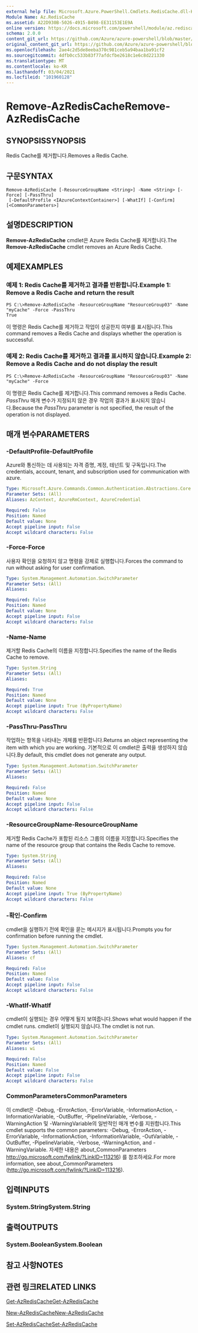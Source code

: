 ```yaml
---
external help file: Microsoft.Azure.PowerShell.Cmdlets.RedisCache.dll-Help.xml
Module Name: Az.RedisCache
ms.assetid: A22D930B-5026-4915-B498-EE31153E1E9A
online version: https://docs.microsoft.com/powershell/module/az.rediscache/remove-azrediscache
schema: 2.0.0
content_git_url: https://github.com/Azure/azure-powershell/blob/master/src/RedisCache/RedisCache/help/Remove-AzRedisCache.md
original_content_git_url: https://github.com/Azure/azure-powershell/blob/master/src/RedisCache/RedisCache/help/Remove-AzRedisCache.md
ms.openlocfilehash: 2ae4c2d5de8eeba370c981ceb5a94baa1ba91cf2
ms.sourcegitcommit: 4dfb0cc533b83f77afdcfbe2618c1e6c8d221330
ms.translationtype: MT
ms.contentlocale: ko-KR
ms.lasthandoff: 03/04/2021
ms.locfileid: "101960128"
---
```

# <span data-ttu-id="c6d5c-101">Remove-AzRedisCache</span><span class="sxs-lookup"><span data-stu-id="c6d5c-101">Remove-AzRedisCache</span></span>

## <span data-ttu-id="c6d5c-102">SYNOPSIS</span><span class="sxs-lookup"><span data-stu-id="c6d5c-102">SYNOPSIS</span></span>
<span data-ttu-id="c6d5c-103">Redis Cache를 제거합니다.</span><span class="sxs-lookup"><span data-stu-id="c6d5c-103">Removes a Redis Cache.</span></span>

## <span data-ttu-id="c6d5c-104">구문</span><span class="sxs-lookup"><span data-stu-id="c6d5c-104">SYNTAX</span></span>

```
Remove-AzRedisCache [-ResourceGroupName <String>] -Name <String> [-Force] [-PassThru]
 [-DefaultProfile <IAzureContextContainer>] [-WhatIf] [-Confirm] [<CommonParameters>]
```

## <span data-ttu-id="c6d5c-105">설명</span><span class="sxs-lookup"><span data-stu-id="c6d5c-105">DESCRIPTION</span></span>
<span data-ttu-id="c6d5c-106">**Remove-AzRedisCache** cmdlet은 Azure Redis Cache를 제거합니다.</span><span class="sxs-lookup"><span data-stu-id="c6d5c-106">The **Remove-AzRedisCache** cmdlet removes an Azure Redis Cache.</span></span>

## <span data-ttu-id="c6d5c-107">예제</span><span class="sxs-lookup"><span data-stu-id="c6d5c-107">EXAMPLES</span></span>

### <span data-ttu-id="c6d5c-108">예제 1: Redis Cache를 제거하고 결과를 반환합니다.</span><span class="sxs-lookup"><span data-stu-id="c6d5c-108">Example 1: Remove a Redis Cache and return the result</span></span>
```
PS C:\>Remove-AzRedisCache -ResourceGroupName "ResourceGroup03" -Name "myCache" -Force -PassThru
True
```

<span data-ttu-id="c6d5c-109">이 명령은 Redis Cache를 제거하고 작업이 성공한지 여부를 표시됩니다.</span><span class="sxs-lookup"><span data-stu-id="c6d5c-109">This command removes a Redis Cache and displays whether the operation is successful.</span></span>

### <span data-ttu-id="c6d5c-110">예제 2: Redis Cache를 제거하고 결과를 표시하지 않습니다.</span><span class="sxs-lookup"><span data-stu-id="c6d5c-110">Example 2: Remove a Redis Cache and do not display the result</span></span>
```
PS C:\>Remove-AzRedisCache -ResourceGroupName "ResourceGroup03" -Name "myCache" -Force
```

<span data-ttu-id="c6d5c-111">이 명령은 Redis Cache를 제거합니다.</span><span class="sxs-lookup"><span data-stu-id="c6d5c-111">This command removes a Redis Cache.</span></span>
<span data-ttu-id="c6d5c-112">*PassThru* 매개 변수가 지정되지 않은 경우 작업의 결과가 표시되지 않습니다.</span><span class="sxs-lookup"><span data-stu-id="c6d5c-112">Because the *PassThru* parameter is not specified, the result of the operation is not displayed.</span></span>

## <span data-ttu-id="c6d5c-113">매개 변수</span><span class="sxs-lookup"><span data-stu-id="c6d5c-113">PARAMETERS</span></span>

### <span data-ttu-id="c6d5c-114">-DefaultProfile</span><span class="sxs-lookup"><span data-stu-id="c6d5c-114">-DefaultProfile</span></span>
<span data-ttu-id="c6d5c-115">Azure와 통신하는 데 사용되는 자격 증명, 계정, 테넌트 및 구독입니다.</span><span class="sxs-lookup"><span data-stu-id="c6d5c-115">The credentials, account, tenant, and subscription used for communication with azure.</span></span>

```yaml
Type: Microsoft.Azure.Commands.Common.Authentication.Abstractions.Core.IAzureContextContainer
Parameter Sets: (All)
Aliases: AzContext, AzureRmContext, AzureCredential

Required: False
Position: Named
Default value: None
Accept pipeline input: False
Accept wildcard characters: False
```

### <span data-ttu-id="c6d5c-116">-Force</span><span class="sxs-lookup"><span data-stu-id="c6d5c-116">-Force</span></span>
<span data-ttu-id="c6d5c-117">사용자 확인을 요청하지 않고 명령을 강제로 실행합니다.</span><span class="sxs-lookup"><span data-stu-id="c6d5c-117">Forces the command to run without asking for user confirmation.</span></span>

```yaml
Type: System.Management.Automation.SwitchParameter
Parameter Sets: (All)
Aliases:

Required: False
Position: Named
Default value: None
Accept pipeline input: False
Accept wildcard characters: False
```

### <span data-ttu-id="c6d5c-118">-Name</span><span class="sxs-lookup"><span data-stu-id="c6d5c-118">-Name</span></span>
<span data-ttu-id="c6d5c-119">제거할 Redis Cache의 이름을 지정합니다.</span><span class="sxs-lookup"><span data-stu-id="c6d5c-119">Specifies the name of the Redis Cache to remove.</span></span>

```yaml
Type: System.String
Parameter Sets: (All)
Aliases:

Required: True
Position: Named
Default value: None
Accept pipeline input: True (ByPropertyName)
Accept wildcard characters: False
```

### <span data-ttu-id="c6d5c-120">-PassThru</span><span class="sxs-lookup"><span data-stu-id="c6d5c-120">-PassThru</span></span>
<span data-ttu-id="c6d5c-121">작업하는 항목을 나타내는 개체를 반환합니다.</span><span class="sxs-lookup"><span data-stu-id="c6d5c-121">Returns an object representing the item with which you are working.</span></span>
<span data-ttu-id="c6d5c-122">기본적으로 이 cmdlet은 출력을 생성하지 않습니다.</span><span class="sxs-lookup"><span data-stu-id="c6d5c-122">By default, this cmdlet does not generate any output.</span></span>

```yaml
Type: System.Management.Automation.SwitchParameter
Parameter Sets: (All)
Aliases:

Required: False
Position: Named
Default value: None
Accept pipeline input: False
Accept wildcard characters: False
```

### <span data-ttu-id="c6d5c-123">-ResourceGroupName</span><span class="sxs-lookup"><span data-stu-id="c6d5c-123">-ResourceGroupName</span></span>
<span data-ttu-id="c6d5c-124">제거할 Redis Cache가 포함된 리소스 그룹의 이름을 지정합니다.</span><span class="sxs-lookup"><span data-stu-id="c6d5c-124">Specifies the name of the resource group that contains the Redis Cache to remove.</span></span>

```yaml
Type: System.String
Parameter Sets: (All)
Aliases:

Required: False
Position: Named
Default value: None
Accept pipeline input: True (ByPropertyName)
Accept wildcard characters: False
```

### <span data-ttu-id="c6d5c-125">-확인</span><span class="sxs-lookup"><span data-stu-id="c6d5c-125">-Confirm</span></span>
<span data-ttu-id="c6d5c-126">cmdlet을 실행하기 전에 확인을 묻는 메시지가 표시됩니다.</span><span class="sxs-lookup"><span data-stu-id="c6d5c-126">Prompts you for confirmation before running the cmdlet.</span></span>

```yaml
Type: System.Management.Automation.SwitchParameter
Parameter Sets: (All)
Aliases: cf

Required: False
Position: Named
Default value: False
Accept pipeline input: False
Accept wildcard characters: False
```

### <span data-ttu-id="c6d5c-127">-WhatIf</span><span class="sxs-lookup"><span data-stu-id="c6d5c-127">-WhatIf</span></span>
<span data-ttu-id="c6d5c-128">cmdlet이 실행되는 경우 어떻게 될지 보여줍니다.</span><span class="sxs-lookup"><span data-stu-id="c6d5c-128">Shows what would happen if the cmdlet runs.</span></span>
<span data-ttu-id="c6d5c-129">cmdlet이 실행되지 않습니다.</span><span class="sxs-lookup"><span data-stu-id="c6d5c-129">The cmdlet is not run.</span></span>

```yaml
Type: System.Management.Automation.SwitchParameter
Parameter Sets: (All)
Aliases: wi

Required: False
Position: Named
Default value: False
Accept pipeline input: False
Accept wildcard characters: False
```

### <span data-ttu-id="c6d5c-130">CommonParameters</span><span class="sxs-lookup"><span data-stu-id="c6d5c-130">CommonParameters</span></span>
<span data-ttu-id="c6d5c-131">이 cmdlet은 -Debug, -ErrorAction, -ErrorVariable, -InformationAction, -InformationVariable, -OutBuffer, -PipelineVariable, -Verbose, -WarningAction 및 -WarningVariable의 일반적인 매개 변수를 지원합니다.</span><span class="sxs-lookup"><span data-stu-id="c6d5c-131">This cmdlet supports the common parameters: -Debug, -ErrorAction, -ErrorVariable, -InformationAction, -InformationVariable, -OutVariable, -OutBuffer, -PipelineVariable, -Verbose, -WarningAction, and -WarningVariable.</span></span> <span data-ttu-id="c6d5c-132">자세한 내용은 about_CommonParameters http://go.microsoft.com/fwlink/?LinkID=113216) 를 참조하세요.</span><span class="sxs-lookup"><span data-stu-id="c6d5c-132">For more information, see about_CommonParameters (http://go.microsoft.com/fwlink/?LinkID=113216).</span></span>

## <span data-ttu-id="c6d5c-133">입력</span><span class="sxs-lookup"><span data-stu-id="c6d5c-133">INPUTS</span></span>

### <span data-ttu-id="c6d5c-134">System.String</span><span class="sxs-lookup"><span data-stu-id="c6d5c-134">System.String</span></span>

## <span data-ttu-id="c6d5c-135">출력</span><span class="sxs-lookup"><span data-stu-id="c6d5c-135">OUTPUTS</span></span>

### <span data-ttu-id="c6d5c-136">System.Boolean</span><span class="sxs-lookup"><span data-stu-id="c6d5c-136">System.Boolean</span></span>

## <span data-ttu-id="c6d5c-137">참고 사항</span><span class="sxs-lookup"><span data-stu-id="c6d5c-137">NOTES</span></span>

## <span data-ttu-id="c6d5c-138">관련 링크</span><span class="sxs-lookup"><span data-stu-id="c6d5c-138">RELATED LINKS</span></span>

[<span data-ttu-id="c6d5c-139">Get-AzRedisCache</span><span class="sxs-lookup"><span data-stu-id="c6d5c-139">Get-AzRedisCache</span></span>](./Get-AzRedisCache.md)

[<span data-ttu-id="c6d5c-140">New-AzRedisCache</span><span class="sxs-lookup"><span data-stu-id="c6d5c-140">New-AzRedisCache</span></span>](./New-AzRedisCache.md)

[<span data-ttu-id="c6d5c-141">Set-AzRedisCache</span><span class="sxs-lookup"><span data-stu-id="c6d5c-141">Set-AzRedisCache</span></span>](./Set-AzRedisCache.md)


